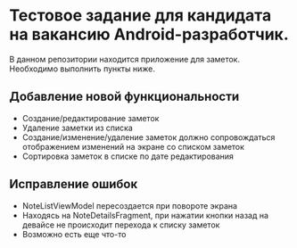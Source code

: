 # Тестовое задание для кандидата на вакансию Android-разработчик.
В данном репозитории находится приложение для заметок. Необходимо выполнить пункты ниже.
## Добавление новой функциональности
- Создание/редактирование заметок
- Удаление заметки из списка
- Создание/изменение/удаление заметок должно сопровождаться отображением изменений на экране со списком заметок
- Сортировка заметок в списке по дате редактирования

## Исправление ошибок
- NoteListViewModel пересоздается при повороте экрана
- Находясь на NoteDetailsFragment, при нажатии кнопки назад на девайсе не происходит перехода к списку заметок
- Возможно есть еще что-то
